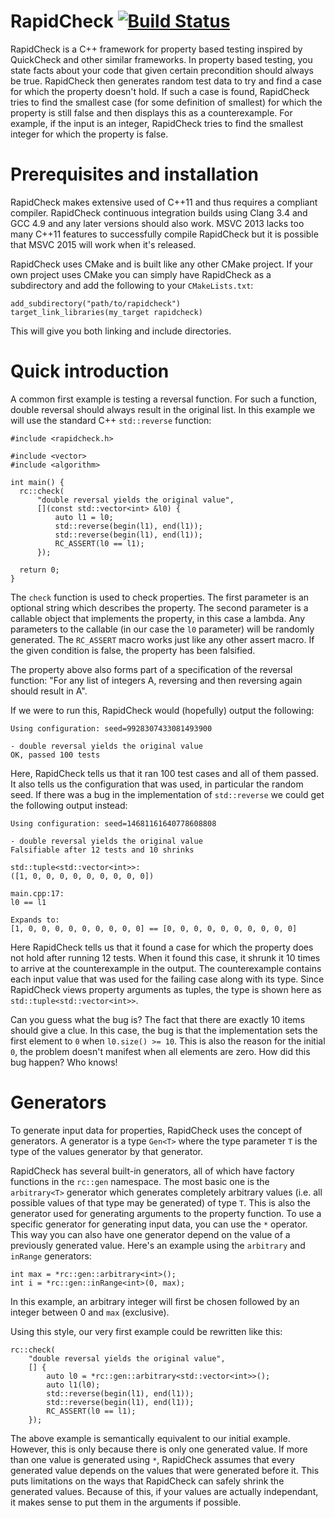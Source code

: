RapidCheck [![Build Status](https://travis-ci.org/emil-e/rapidcheck.svg?branch=master)](https://travis-ci.org/emil-e/rapidcheck)
==========
RapidCheck is a C++ framework for property based testing inspired by QuickCheck and other similar frameworks. In property based testing, you state facts about your code that given certain precondition should always be true. RapidCheck then generates random test data to try and find a case for which the property doesn't hold. If such a case is found, RapidCheck tries to find the smallest case (for some definition of smallest) for which the property is still false and then displays this as a counterexample. For example, if the input is an integer, RapidCheck tries to find the smallest integer for which the property is false.

Prerequisites and installation
==============================
RapidCheck makes extensive used of C++11 and thus requires a compliant compiler. RapidCheck continuous integration builds using Clang 3.4 and GCC 4.9 and any later versions should also work. MSVC 2013 lacks too many C++11 features to successfully compile RapidCheck but it is possible that MSVC 2015 will work when it's released.

RapidCheck uses CMake and is built like any other CMake project. If your own project uses CMake you can simply have RapidCheck as a subdirectory and add the following to your `CMakeLists.txt`:

    add_subdirectory("path/to/rapidcheck")
    target_link_libraries(my_target rapidcheck)

This will give you both linking and include directories.

Quick introduction
==================
A common first example is testing a reversal function. For such a function, double reversal should always result in the original list. In this example we will use the standard C++ `std::reverse` function:

    #include <rapidcheck.h>

    #include <vector>
    #include <algorithm>

    int main() {
      rc::check(
          "double reversal yields the original value",
          [](const std::vector<int> &l0) {
              auto l1 = l0;
              std::reverse(begin(l1), end(l1));
              std::reverse(begin(l1), end(l1));
              RC_ASSERT(l0 == l1);
          });

      return 0;
    }

The `check` function is used to check properties. The first parameter is an optional string which describes the property. The second parameter is a callable object that implements the property, in this case a lambda. Any parameters to the callable (in our case the `l0` parameter) will be randomly generated. The `RC_ASSERT` macro works just like any other assert macro. If the given condition is false, the property has been falsified.

The property above also forms part of a specification of the reversal function: "For any list of integers A, reversing and then reversing again should result in A".

If we were to run this, RapidCheck would (hopefully) output the following:

    Using configuration: seed=9928307433081493900

    - double reversal yields the original value
    OK, passed 100 tests

Here, RapidCheck tells us that it ran 100 test cases and all of them passed. It also tells us the configuration that was used, in particular the random seed. If there was a bug in the implementation of `std::reverse` we could get the following output instead:

    Using configuration: seed=14681161640778608808

    - double reversal yields the original value
    Falsifiable after 12 tests and 10 shrinks

    std::tuple<std::vector<int>>:
    ([1, 0, 0, 0, 0, 0, 0, 0, 0, 0])

    main.cpp:17:
    l0 == l1

    Expands to:
    [1, 0, 0, 0, 0, 0, 0, 0, 0, 0] == [0, 0, 0, 0, 0, 0, 0, 0, 0, 0]

Here RapidCheck tells us that it found a case for which the property does not hold after running 12 tests. When it found this case, it shrunk it 10 times to arrive at the counterexample in the output. The counterexample contains each input value that was used for the failing case along with its type. Since RapidCheck views property arguments as tuples, the type is shown here as `std::tuple<std::vector<int>>`.

Can you guess what the bug is? The fact that there are exactly 10 items should give a clue. In this case, the bug is that the implementation sets the first element to `0` when `l0.size() >= 10`. This is also the reason for the initial `0`, the problem doesn't manifest when all elements are zero. How did this bug happen? Who knows!

Generators
==========
To generate input data for properties, RapidCheck uses the concept of generators. A generator is a type `Gen<T>` where the type parameter `T` is the type of the values generator by that generator.

RapidCheck has several built-in generators, all of which have factory functions in the `rc::gen` namespace. The most basic one is the `arbitrary<T>` generator which generates completely arbitrary values (i.e. all possible values of that type may be generated) of type `T`. This is also the generator used for generating arguments to the property function. To use a specific generator for generating input data, you can use the `*` operator. This way you can also have one generator depend on the value of a previously generated value. Here's an example using the `arbitrary` and `inRange` generators:

    int max = *rc::gen::arbitrary<int>();
    int i = *rc::gen::inRange<int>(0, max);

In this example, an arbitrary integer will first be chosen followed by an integer between 0 and `max` (exclusive).

Using this style, our very first example could be rewritten like this:

    rc::check(
        "double reversal yields the original value",
        [] {
            auto l0 = *rc::gen::arbitrary<std::vector<int>>();
            auto l1(l0);
            std::reverse(begin(l1), end(l1));
            std::reverse(begin(l1), end(l1));
            RC_ASSERT(l0 == l1);
        });

The above example is semantically equivalent to our initial example. However, this is only because there is only one generated value. If more than one value is generated using `*`, RapidCheck assumes that every generated value depends on the values that were generated before it. This puts limitations on the ways that RapidCheck can safely shrink the generated values. Because of this, if your values are actually independant, it makes sense to put them in the arguments if possible.
